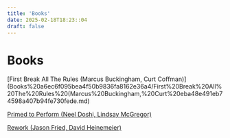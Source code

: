 ```yaml
---
title: 'Books'
date: 2025-02-18T18:23::04
draft: false
---
```


# Books

[First Break All The Rules (Marcus Buckingham, Curt Coffman)](Books%20a6ec6f095bea4f50b9836fa8162e36a4/First%20Break%20All%20The%20Rules%20(Marcus%20Buckingham,%20Curt%20eba48e491eb74598a407b94fe730fede.md)

[Primed to Perform (Neel Doshi, Lindsay McGregor)](<Books%20a6ec6f095bea4f50b9836fa8162e36a4/Primed%20to%20Perform%20(Neel%20Doshi,%20Lindsay%20McGregor)%20440f1d5885b442c4af7b0f6ae804cf95.md>)

[Rework (Jason Fried, David Heinemeier)](<Books%20a6ec6f095bea4f50b9836fa8162e36a4/Rework%20(Jason%20Fried,%20David%20Heinemeier)%20404a950f635740198ad108948e3d4ff4.md>)
